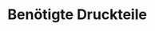 # Benötigte Druckteile

<figure><img src="https://raw.githubusercontent.com/cryd-s/Vyper_extended/main/0_mods/Stealthburner_Mod/bilder/Stealthbruner_Teile.png" alt=""><figcaption></figcaption></figure>
